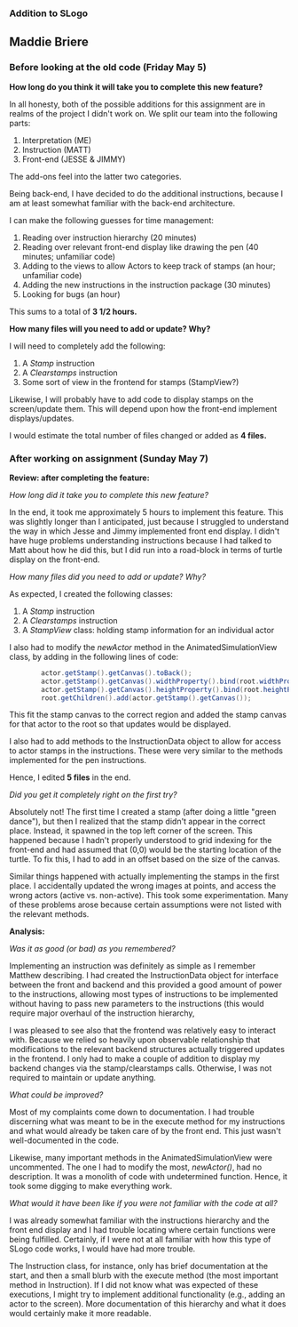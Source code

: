 ### Addition to SLogo
**Maddie Briere**
---

### Before looking at the old code (Friday May 5)

**How long do you think it will take you to complete this new feature?**

In all honesty, both of the possible additions for this assignment are in realms of the project I didn't work on. We split our team into the following parts:

1. Interpretation (ME)
2. Instruction (MATT)
3. Front-end (JESSE & JIMMY)

The add-ons feel into the latter two categories. 

Being back-end, I have decided to do the additional instructions, because I am at least somewhat familiar with the back-end architecture. 

I can make the following guesses for time management:
1. Reading over instruction hierarchy (20 minutes)
2. Reading over relevant front-end display like drawing the pen (40 minutes; unfamiliar code)
3. Adding to the views to allow Actors to keep track of stamps (an hour; unfamiliar code)
4. Adding the new instructions in the instruction package (30 minutes)
5. Looking for bugs (an hour)

This sums to a total of **3 1/2 hours.**

**How many files will you need to add or update? Why?**

I will need to completely add the following:

1. A *Stamp* instruction
2. A *Clearstamps* instruction
3. Some sort of view in the frontend for stamps (StampView?)

Likewise, I will probably have to add code to display stamps on the screen/update them. This will depend upon how the front-end implement displays/updates.

I would estimate the total number of files changed or added as **4 files.**

### After working on assignment (Sunday May 7)

**Review: after completing the feature:**

*How long did it take you to complete this new feature?*

In the end, it took me approximately 5 hours to implement this feature. This was slightly longer than I anticipated, just because I struggled to understand the way in which Jesse and Jimmy implemented front end display. I didn't have huge problems understanding instructions because I had talked to Matt about how he did this, but I did run into a road-block in terms of turtle display on the front-end.

*How many files did you need to add or update? Why?*

As expected, I created the following classes:
1. A *Stamp* instruction
2. A *Clearstamps* instruction
3. A *StampView* class: holding stamp information for an individual actor

I also had to modify the *newActor* method in the AnimatedSimulationView class, by adding in the following lines of code:

```java
		actor.getStamp().getCanvas().toBack();
		actor.getStamp().getCanvas().widthProperty().bind(root.widthProperty());
		actor.getStamp().getCanvas().heightProperty().bind(root.heightProperty());
		root.getChildren().add(actor.getStamp().getCanvas());
```

This fit the stamp canvas to the correct region and added the stamp canvas for that actor to the root so that updates would be displayed.

I also had to add methods to the InstructionData object to allow for access to actor stamps in the instructions. These were very similar to the methods implemented for the pen instructions.

Hence, I edited **5 files** in the end.

*Did you get it completely right on the first try?*

Absolutely not! The first time I created a stamp (after doing a little "green dance"), but then I realized that the stamp didn't appear in the correct place. Instead, it spawned in the top left corner of the screen. This happened because I hadn't properly understood to grid indexing for the front-end and had assumed that (0,0) would be the starting location of the turtle. To fix this, I had to add in an offset based on the size of the canvas. 

Similar things happened with actually implementing the stamps in the first place. I accidentally updated the wrong images at points, and access the wrong actors (active vs. non-active). This took some experimentation. Many of these problems arose because certain assumptions were not listed with the relevant methods.

**Analysis:**

*Was it as good (or bad) as you remembered?*

Implementing an instruction was definitely as simple as I remember Matthew describing. I had created the InstructionData object for interface between the front and backend and this provided a good amount of power to the instructions, allowing most types of instructions to be implemented without having to pass new parameters to the instructions (this would require major overhaul of the instruction hierarchy,

I was pleased to see also that the frontend was relatively easy to interact with. Because we relied so heavily upon observable relationship that modifications to the relevant backend structures actually triggered updates in the frontend. I only had to make a couple of addition to display my backend changes via the stamp/clearstamps calls. Otherwise, I was not required to maintain or update anything.

*What could be improved?*

Most of my complaints come down to documentation. I had trouble discerning what was meant to be in the execute method for my instructions and what would already be taken care of by the front end. This just wasn't well-documented in the code. 

Likewise, many important methods in the AnimatedSimulationView were uncommented. The one I had to modify the most, *newActor()*, had no description. It was a monolith of code with undetermined function. Hence, it took some digging to make everything work.

*What would it have been like if you were not familiar with the code at all?*

I was already somewhat familiar with the instructions hierarchy and the front end display and I had trouble locating where certain functions were being fulfilled. Certainly, if I were not at all familiar with how this type of SLogo code works, I would have had more trouble. 

The Instruction class, for instance, only has brief documentation at the start, and then a small blurb with the execute method (the most important method in Instruction). If I did not know what was expected of these executions, I might try to implement additional functionality (e.g., adding an actor to the screen). More documentation of this hierarchy and what it does would certainly make it more readable. 
